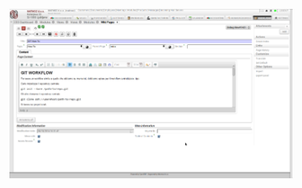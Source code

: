  
![screenshot](https://raw.githubusercontent.com/sysadminmatmoz/screenshots/master/wiki_html.png "screenshot")
